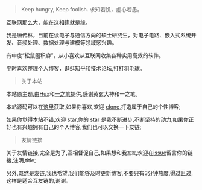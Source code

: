 > Keep hungry, Keep foolish.
> 求知若饥，虚心若愚。

互联网那么大，能在这相逢就是缘。

我是唐传林，目前在读电子与通信方向的硕士研究生，对电子电路、嵌入式系统开发、音频处理、数据处理与建模等领域感兴趣。

有中度“松鼠囤积癖”，从小喜欢从互联网收集各种实用高效的软件。

平时喜欢整理个人博客，逛逛知乎和技术论坛,打打羽毛球。


> 关于本站

本站原主题,由[Hux](https://github.com/Huxpro/huxpro.github.io)和[一之笔](https://github.com/yizibi/yizibi.github.io)提供,感谢黄玄大神和一之笔。

本站源码可以在[这里](https://github.com/nicktcl/nicktcl.github.io)获取,如果你喜欢,欢迎 [clone]((https://github.com/nicktcl/nicktcl.github.io)),打造属于自己的个性博客;

如果你觉得本站不错,欢迎 [star](https://github.com/nicktcl/nicktcl.github.io),你的 [star](https://github.com/nicktcl/nicktcl.github.io) 是我不断进步,不断坚持的动力,如果你正好也有兴趣拥有自己的个人博客,我们也可以交换一下友链;


> 友情链接

关于友情链接,完全是为了,互相督促自己,如果想和我`互友`,欢迎在[issue](https://github.com/nicktcl/nicktcl.github.io/issues)留言你的链接,注明,title;

另外,既然是友链,我也希望,我们能够及时更新博客,不要只有3分钟热度,得过且过,这样是适合互友链的,谢谢。


